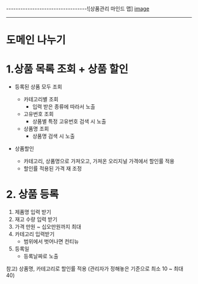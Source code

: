 ----------------------------------![상품관리 마인드 맵]
[image](https://github.com/user-attachments/assets/26170b60-f470-47c6-b8e5-aa1cf432d262)

-----------------------------------------------------------------------------------------------
# 도메인 나누기
# 1.상품 목록 조회 + 상품 할인

- 등록된 상품 모두 조회 
	- 카테고리별 조회
		- 입력 받은 종류에 따라서 노출
	- 고유번호 조회
		- 상품별 특정 고유번호 검색 시 노출
	- 상품명 조회
		- 상품명 검색 시 노출
	
	
- 상품할인
	- 카테고리, 상품명으로 가져오고, 가져온 오리지널 가격에서 할인률 적용
	- 할인률 적용된 가격 재 조정

# 2. 상품 등록

1. 제품명 입력 받기
2. 재고 수량 입력 받기
3.  가격 
	만원 ~ 십오만원까지 최대
4. 카테고리 입력받기
	- 범위에서 벗어나면 컨티뉴
5. 등록일 
	- 등록날짜로 노출


참고)
상품명, 카테고리로 할인률 적용 (관리자가 정해놓은 기준으로 최소 10 ~ 최대 40)

